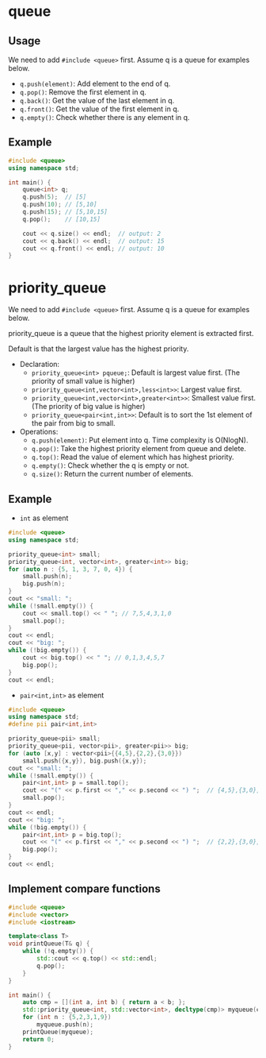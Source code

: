 # queue

## Usage

We need to add `#include <queue>` first. Assume q is a queue for examples below.

* `q.push(element)`: Add element to the end of q.
* `q.pop()`: Remove the first element in q.
* `q.back()`: Get the value of the last element in q.
* `q.front()`: Get the value of the first element in q.
* `q.empty()`: Check whether there is any element in q.

## Example

```c++
#include <queue>
using namespace std;

int main() {
    queue<int> q;
    q.push(5);  // [5]
    q.push(10); // [5,10]
    q.push(15); // [5,10,15]
    q.pop();    // [10,15]

    cout << q.size() << endl;  // output: 2
    cout << q.back() << endl;  // output: 15
    cout << q.front() << endl; // output: 10
}
```

# priority_queue

We need to add `#include <queue>` first. Assume q is a queue for examples below.

priority_queue is a queue that the highest priority element is extracted first.

Default is that the largest value has the highest priority.

* Declaration:
  - `priority_queue<int> pqueue;`: Default is largest value first. (The priority of small value is higher)
  - `priority_queue<int,vector<int>,less<int>>`: Largest value first.
  - `priority_queue<int,vector<int>,greater<int>>`: Smallest value first. (The priority of big value is higher)
  - `priority_queue<pair<int,int>>`: Default is to sort the 1st element of the pair from big to small.
* Operations:
  - `q.push(element)`: Put element into q. Time complexity is O(NlogN).
  - `q.pop()`: Take the highest priority element from queue and delete.
  - `q.top()`: Read the value of element which has highest priority.
  - `q.empty()`: Check whether the q is empty or not.
  - `q.size()`: Return the current number of elements.

## Example

* `int` as element

```c++
#include <queue>
using namespace std;

priority_queue<int> small;
priority_queue<int, vector<int>, greater<int>> big;
for (auto n : {5, 1, 3, 7, 0, 4}) {
    small.push(n);
    big.push(n);
}
cout << "small: ";
while (!small.empty()) {
    cout << small.top() << " "; // 7,5,4,3,1,0
    small.pop();
}
cout << endl;
cout << "big: ";
while (!big.empty()) {
    cout << big.top() << " "; // 0,1,3,4,5,7
    big.pop();
}
cout << endl;
```

* `pair<int,int>` as element

```cpp
#include <queue>
using namespace std;
#define pii pair<int,int>

priority_queue<pii> small;
priority_queue<pii, vector<pii>, greater<pii>> big;
for (auto [x,y] : vector<pii>{{4,5},{2,2},{3,0}})
    small.push({x,y}), big.push({x,y});
cout << "small: ";
while (!small.empty()) {
    pair<int,int> p = small.top();
    cout << "(" << p.first << "," << p.second << ") ";  // {4,5},{3,0},{2,2}
    small.pop();
}
cout << endl;
cout << "big: ";
while (!big.empty()) {
    pair<int,int> p = big.top();
    cout << "(" << p.first << "," << p.second << ") ";  // {2,2},{3,0},{4,5}
    big.pop();
}
cout << endl;
```

## Implement compare functions

```c++
#include <queue>
#include <vector>
#include <iostream>

template<class T>
void printQueue(T& q) {
    while (!q.empty()) {
        std::cout << q.top() << std::endl;
        q.pop();
    }
}

int main() {
    auto cmp = [](int a, int b) { return a < b; };
    std::priority_queue<int, std::vector<int>, decltype(cmp)> myqueue(cmp);
    for (int n : {5,2,3,1,9})
        myqueue.push(n);
    printQueue(myqueue);
    return 0;
}
```
